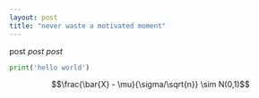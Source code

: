 ```yaml
---
layout: post
title: "never waste a motivated moment"
---
```


post _post_ *post* 


```python
print('hello world')
```

$$\frac{\bar{X} - \mu}{\sigma/\sqrt{n}} \sim N(0,1)$$
